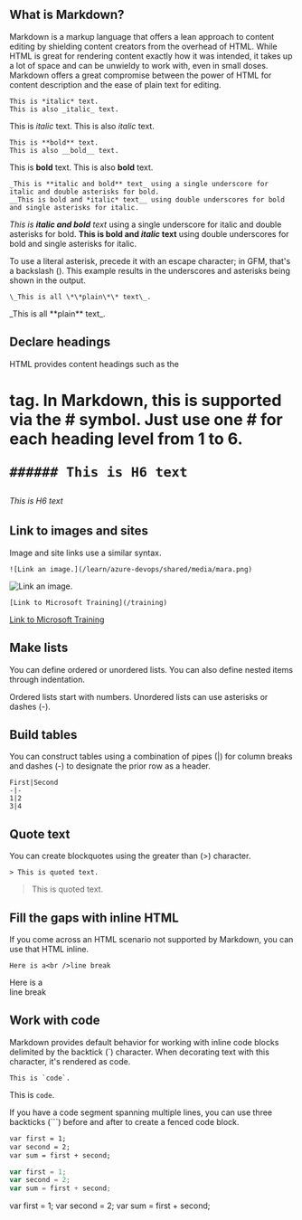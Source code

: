 ## What is Markdown?

Markdown is a markup language that offers a lean approach to content editing by shielding content creators from the overhead of HTML. While HTML is great for rendering content exactly how it was intended, it takes up a lot of space and can be unwieldy to work with, even in small doses. Markdown offers a great compromise between the power of HTML for content description and the ease of plain text for editing.

```
This is *italic* text.
This is also _italic_ text.
```
This is *italic* text.
This is also _italic_ text.
```
This is **bold** text.
This is also __bold__ text.
```
This is **bold** text.
This is also __bold__ text.
```
_This is **italic and bold** text_ using a single underscore for italic and double asterisks for bold.
__This is bold and *italic* text__ using double underscores for bold and single asterisks for italic.
```
_This is **italic and bold** text_ using a single underscore for italic and double asterisks for bold.
__This is bold and *italic* text__ using double underscores for bold and single asterisks for italic.

To use a literal asterisk, precede it with an escape character; in GFM, that's a backslash (\). This example results in the underscores and asterisks being shown in the output.
```
\_This is all \*\*plain\*\* text\_.
```
\_This is all \*\*plain\*\* text\_.

## Declare headings
HTML provides content headings such as the <h1> tag. In Markdown, this is supported via the \# symbol. Just use one \# for each heading level from 1 to 6.
```
###### This is H6 text
```
###### This is H6 text

## Link to images and sites
Image and site links use a similar syntax.
```
![Link an image.](/learn/azure-devops/shared/media/mara.png)
```
![Link an image.](/learn/azure-devops/shared/media/mara.png)

```
[Link to Microsoft Training](/training)
```
[Link to Microsoft Training](/training)

## Make lists
You can define ordered or unordered lists. You can also define nested items through indentation.

Ordered lists start with numbers.
Unordered lists can use asterisks or dashes (-).

## Build tables
You can construct tables using a combination of pipes (|) for column breaks and dashes (-) to designate the prior row as a header.

```
First|Second
-|-
1|2
3|4
```
## Quote text
You can create blockquotes using the greater than (>) character.
```
> This is quoted text.
```
> This is quoted text.

## Fill the gaps with inline HTML
If you come across an HTML scenario not supported by Markdown, you can use that HTML inline.
```
Here is a<br />line break
```
Here is a<br />line break

## Work with code
Markdown provides default behavior for working with inline code blocks delimited by the backtick (`) character. When decorating text with this character, it's rendered as code.
```
This is `code`.
```
This is `code`.

If you have a code segment spanning multiple lines, you can use three backticks (```) before and after to create a fenced code block.

```markdown
var first = 1;
var second = 2;
var sum = first + second;
```
```javascript
var first = 1;
var second = 2;
var sum = first + second;
```
var first = 1;
var second = 2;
var sum = first + second;

